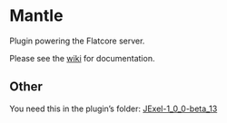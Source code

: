 Mantle
=============

Plugin powering the Flatcore server.

Please see the [wiki](https://github.com/CoreNetwork/Mantle/wiki) for documentation.

## Other

You need this in the plugin’s folder: [JExel-1_0_0-beta_13](http://code.google.com/p/jexel/downloads/detail?name=JExel-1_0_0-beta_13.jar)
